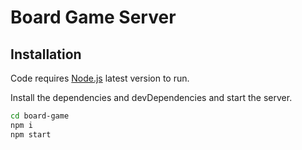 # Board Game Server

## Installation

Code requires [Node.js](https://nodejs.org/) latest version to run.

Install the dependencies and devDependencies and start the server.

```sh
cd board-game
npm i
npm start
```
